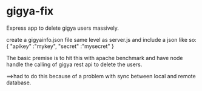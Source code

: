 gigya-fix
=========

Express app to delete gigya users massively.

create a gigyainfo.json file same level as server.js and include a json like so:
{
    "apikey" :"mykey",
"secret" :"mysecret"
}

The basic premise is to hit this with apache benchmark and have node handle the calling of gigya rest api to delete the users.

==>had to do this because of a problem with sync between local and remote database.